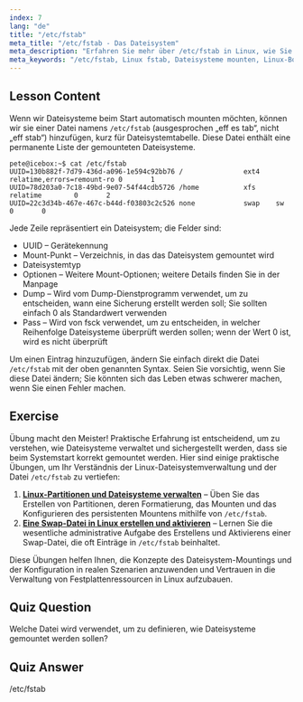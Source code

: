 ```yaml
---
index: 7
lang: "de"
title: "/etc/fstab"
meta_title: "/etc/fstab - Das Dateisystem"
meta_description: "Erfahren Sie mehr über /etc/fstab in Linux, wie Sie Dateisystem-Mounts beim Start konfigurieren und Geräteeinträge verwalten. Verstehen Sie fstab für Anfänger!"
meta_keywords: "/etc/fstab, Linux fstab, Dateisysteme mounten, Linux-Boot, fstab-Tutorial, Anfänger, Anleitung"
---
```


## Lesson Content

Wenn wir Dateisysteme beim Start automatisch mounten möchten, können wir sie einer Datei namens `/etc/fstab` (ausgesprochen „eff es tab“, nicht „eff stab“) hinzufügen, kurz für Dateisystemtabelle. Diese Datei enthält eine permanente Liste der gemounteten Dateisysteme.

```plaintext
pete@icebox:~$ cat /etc/fstab
UUID=130b882f-7d79-436d-a096-1e594c92bb76 /               ext4    relatime,errors=remount-ro 0       1
UUID=78d203a0-7c18-49bd-9e07-54f44cdb5726 /home           xfs     relatime        0       2
UUID=22c3d34b-467e-467c-b44d-f03803c2c526 none            swap    sw              0       0
```

Jede Zeile repräsentiert ein Dateisystem; die Felder sind:

- UUID – Gerätekennung
- Mount-Punkt – Verzeichnis, in das das Dateisystem gemountet wird
- Dateisystemtyp
- Optionen – Weitere Mount-Optionen; weitere Details finden Sie in der Manpage
- Dump – Wird vom Dump-Dienstprogramm verwendet, um zu entscheiden, wann eine Sicherung erstellt werden soll; Sie sollten einfach 0 als Standardwert verwenden
- Pass – Wird von fsck verwendet, um zu entscheiden, in welcher Reihenfolge Dateisysteme überprüft werden sollen; wenn der Wert 0 ist, wird es nicht überprüft

Um einen Eintrag hinzuzufügen, ändern Sie einfach direkt die Datei `/etc/fstab` mit der oben genannten Syntax. Seien Sie vorsichtig, wenn Sie diese Datei ändern; Sie könnten sich das Leben etwas schwerer machen, wenn Sie einen Fehler machen.

## Exercise

Übung macht den Meister! Praktische Erfahrung ist entscheidend, um zu verstehen, wie Dateisysteme verwaltet und sichergestellt werden, dass sie beim Systemstart korrekt gemountet werden. Hier sind einige praktische Übungen, um Ihr Verständnis der Linux-Dateisystemverwaltung und der Datei `/etc/fstab` zu vertiefen:

1. **[Linux-Partitionen und Dateisysteme verwalten](https://labex.io/de/labs/comptia-manage-linux-partitions-and-filesystems-590845)** – Üben Sie das Erstellen von Partitionen, deren Formatierung, das Mounten und das Konfigurieren des persistenten Mountens mithilfe von `/etc/fstab`.
2. **[Eine Swap-Datei in Linux erstellen und aktivieren](https://labex.io/de/labs/comptia-create-and-activate-a-swap-file-in-linux-590858)** – Lernen Sie die wesentliche administrative Aufgabe des Erstellens und Aktivierens einer Swap-Datei, die oft Einträge in `/etc/fstab` beinhaltet.

Diese Übungen helfen Ihnen, die Konzepte des Dateisystem-Mountings und der Konfiguration in realen Szenarien anzuwenden und Vertrauen in die Verwaltung von Festplattenressourcen in Linux aufzubauen.

## Quiz Question

Welche Datei wird verwendet, um zu definieren, wie Dateisysteme gemountet werden sollen?

## Quiz Answer

/etc/fstab
